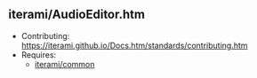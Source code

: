 iterami/AudioEditor.htm
-----------------------

* Contributing: https://iterami.github.io/Docs.htm/standards/contributing.htm
* Requires:
  * [iterami/common](https://github.com/iterami/common)
